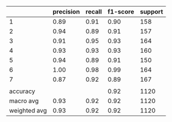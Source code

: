 |              | precision | recall | f1-score | support |
| ------------ | --------- | ------ | -------- | ------- |
| 1            | 0.89      | 0.91   | 0.90     | 158     |
| 2            | 0.94      | 0.89   | 0.91     | 157     |
| 3            | 0.91      | 0.95   | 0.93     | 164     |
| 4            | 0.93      | 0.93   | 0.93     | 160     |
| 5            | 0.94      | 0.89   | 0.91     | 150     |
| 6            | 1.00      | 0.98   | 0.99     | 164     |
| 7            | 0.87      | 0.92   | 0.89     | 167     |
|              |           |        |          |         |
| accuracy     |           |        | 0.92     | 1120    |
| macro avg    | 0.93      | 0.92   | 0.92     | 1120    |
| weighted avg | 0.93      | 0.92   | 0.92     | 1120    |
